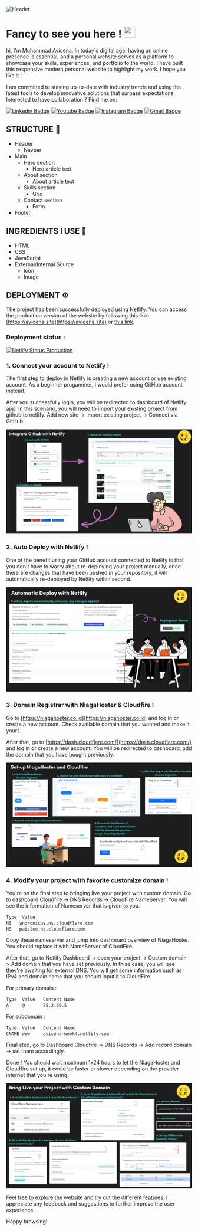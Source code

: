 ![Header](https://github.com/RevoU-FSSE-2/week-2-muhammad-avicena/assets/49929404/a91358d9-539e-4477-99de-f61e630e9c3d)


<h1 align="left">Fancy to see you here ! <img src="https://raw.githubusercontent.com/muhammad-avicena/profile/master/wave.gif" width="30px" height="30px" /> </h1>

hi, I'm Muhammad Avicena. In today's digital age, having an online presence is essential, and a personal website serves as a platform to showcase your skills, experiences, and portfolio to the world. I have built this responsive modern personal website to highlight my work. I hope you like it !

I am committed to staying up-to-date with industry trends and using the latest tools to develop innovative solutions that surpass expectations.
Interested to have collaboration ? Find me on:

[![Linkedin Badge](https://img.shields.io/badge/-Muhammad_Avicena-blue?style=flat-square&logo=Linkedin&logoColor=white)](https://www.linkedin.com/in/muhammad-avicena/)
[![Youtube Badge](https://img.shields.io/badge/-Muhammad_Avicena-darkred?style=flat-square&logo=youtube&logoColor=white)](https://www.youtube.com/@MuhammadAvicena)
[![Instagram Badge](https://img.shields.io/badge/-ryuhideaki.dev-purple?style=flat-square&logo=instagram&logoColor=white)](https://www.instagram.com/ryuhideaki.dev/)
[![Gmail Badge](https://img.shields.io/badge/-cenarahmant.dev@gmail.com-c14438?style=flat-square&logo=Gmail&logoColor=white)](mailto:cenarahmant.dev@gmail.com)

## STRUCTURE 📰

- Header
  - Navbar
- Main
  - Hero section
    - Hero article text
  - About section
    - About article text
  - Skills section
    - Grid
  - Contact section
    - Form 
- Footer

## INGREDIENTS I USE 📜
- HTML
- CSS
- JavaScript
- External/Internal Source
  - Icon
  - Image

## DEPLOYMENT  ⚙️

The project has been successfully deployed using Netlify. You can access the production version of the website by following this link: [https://avicena.site](https://avicena.site) or [this link](https://www.avicena.site).
### Deployment status : 
[![Netlify Status Production](https://api.netlify.com/api/v1/badges/25b51f31-5c41-44f4-84b3-4b1870f47e44/deploy-status)](https://app.netlify.com/sites/avicena-week2/deploys)

### 1. Connect your account to Netlify !

The first step to deploy in Netlify is creating a new account or use existing account. As a beginner progammer, I would prefer using GitHub account instead.

After you successfully login, you will be redirected to dashboard of Netlify app. In this scenario, you will need to import your existing project from github to netlify. Add new site -> Import existing project -> Connect via GitHub 

![Alt text](img/2.png)
### 2. Auto Deploy with Netlify !

One of the benefit using your GitHub account connected to Netlify is that you don't have to worry about re-deploying your project manually, once there are changes that have been pushed in your repository, it will automatically re-deployed by Netlify within second.

![Alt text](img/3.png)

### 3. Domain Registrar with NiagaHoster & Cloudfire !

Go to [https://niagahoster.co.id](https://niagahoster.co.id) and log in or create a new account. Check available domain that you wanted and make it yours.

After that, go to [https://dash.cloudflare.com/](https://dash.cloudflare.com/) and log in or create a new account. You will be redirected to dashboard, add the domain that you have bought previously.

![Alt text](img/4.png)

### 4. Modify your project with favorite customize domain !

You're on the final step to bringing live your project with custom domain. Go to dashboard Cloudfire -> DNS Records -> CloudFire NameServer. You will see the information of Nameserver that is given to you.

```
Type  Value
NS   andronicus.ns.cloudflare.com
NS   paislee.ns.cloudflare.com
```
Copy these nameserver and jump into dashboard overview of NiagaHoster. You should replace it with NameServer of CloudFire.

After that, go to Netlify Dashboard -> open your project -> Custom domain -> Add domain that you have set previously. In thise case, you will see they're awaiting for external DNS. You will get some information such as IPv4 and domain name that you should input it to CloudFire.

For primary domain :
```
Type  Value   Content Name
A     @       75.2.60.5
```
For subdomain :
```
Type  Value   Content Name
CNAME www     avicena-week4.netlify.com
```

Final step, go to Dashboard Cloudfire -> DNS Records -> Add record domain -> set them accordingly.

Done ! You should wait maximum 1x24 hours to let the NiagaHoster and Cloudfire set up, it could be faster or slower depending on the provider internet that you're using.

![Alt text](img/5.png)

Feel free to explore the website and try out the different features. I appreciate any feedback and suggestions to further improve the user experience.

Happy browsing!
